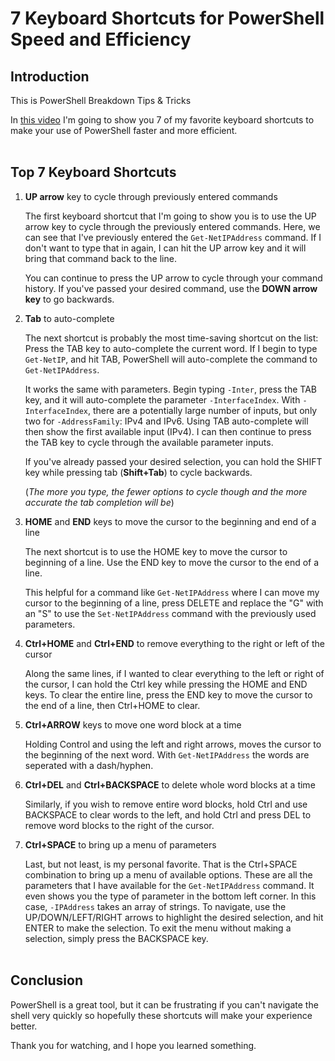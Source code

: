 # 7 Keyboard Shortcuts for PowerShell Speed and Efficiency

## Introduction

This is PowerShell Breakdown Tips & Tricks

In [this video](https://www.youtube.com/watch?v=cenJHwdz3Mk) I'm going to show you 7 of my favorite keyboard shortcuts to make your use of PowerShell faster and more efficient.
<br></br>

## Top 7 Keyboard Shortcuts

1. **UP arrow** key to cycle through previously entered commands
   
   The first keyboard shortcut that I'm going to show you is to use the UP arrow key to cycle through the previously entered commands. Here, we can see that I've previously entered the `Get-NetIPAddress` command. If I don't want to type that in again, I can hit the UP arrow key and it will bring that command back to the line.

   You can continue to press the UP arrow to cycle through your command history. If you've passed your desired command, use the **DOWN arrow key** to go backwards.
   
2. **Tab** to auto-complete
   
   The next shortcut is probably the most time-saving shortcut on the list: Press the TAB key to auto-complete the current word. If I begin to type `Get-NetIP`, and hit TAB, PowerShell will auto-complete the command to `Get-NetIPAddress`.

   It works the same with parameters. Begin typing `-Inter`, press the TAB key, and it will auto-complete the parameter `-InterfaceIndex`. With `-InterfaceIndex`, there are a potentially large number of inputs, but only two for `-AddressFamily`: IPv4 and IPv6. Using TAB auto-complete will then show the first available input (IPv4). I can then continue to press the TAB key to cycle through the available parameter inputs.
   
   If you've already passed your desired selection, you can hold the SHIFT key while pressing tab (**Shift+Tab**) to cycle backwards.
   
   (_The more you type, the fewer options to cycle though and the more accurate the tab completion will be_)

3. **HOME** and **END** keys to move the cursor to the beginning and end of a line
   
   The next shortcut is to use the HOME key to move the cursor to beginning of a line.
   Use the END key to move the cursor to the end of a line.

   This helpful for a command like `Get-NetIPAddress` where I can move my cursor to the beginning of a line, press DELETE and replace the "G" with an "S" to use the `Set-NetIPAddress` command with the previously used parameters.

4. **Ctrl+HOME** and **Ctrl+END** to remove everything to the right or left of the cursor
   
   Along the same lines, if I wanted to clear everything to the left or right of the cursor, I can hold the Ctrl key while pressing the HOME and END keys.
   To clear the entire line, press the END key to move the cursor to the end of a line, then Ctrl+HOME to clear.

5. **Ctrl+ARROW** keys to move one word block at a time
   
   Holding Control and using the left and right arrows, moves the cursor to the beginning of the next word.
   With `Get-NetIPAddress` the words are seperated with a dash/hyphen.

6. **Ctrl+DEL** and **Ctrl+BACKSPACE** to delete whole word blocks at a time
   
   Similarly, if you wish to remove entire word blocks, hold Ctrl and use BACKSPACE to clear words to the left, and hold Ctrl and press DEL to remove word blocks to the right of the cursor.

7. **Ctrl+SPACE** to bring up a menu of parameters

   Last, but not least, is my personal favorite. That is the Ctrl+SPACE combination to bring up a menu of available options. These are all the parameters that I have available for the `Get-NetIPAddress` command. It even shows you the type of parameter in the bottom left corner. In this case, `-IPAddress` takes an array of strings. To navigate, use the UP/DOWN/LEFT/RIGHT arrows to highlight the desired selection, and hit ENTER to make the selection. To exit the menu without making a selection, simply press the BACKSPACE key.
<br></br>

## Conclusion

PowerShell is a great tool, but it can be frustrating if you can't navigate the shell very quickly so hopefully these shortcuts will make your experience better.

Thank you for watching, and I hope you learned something.

